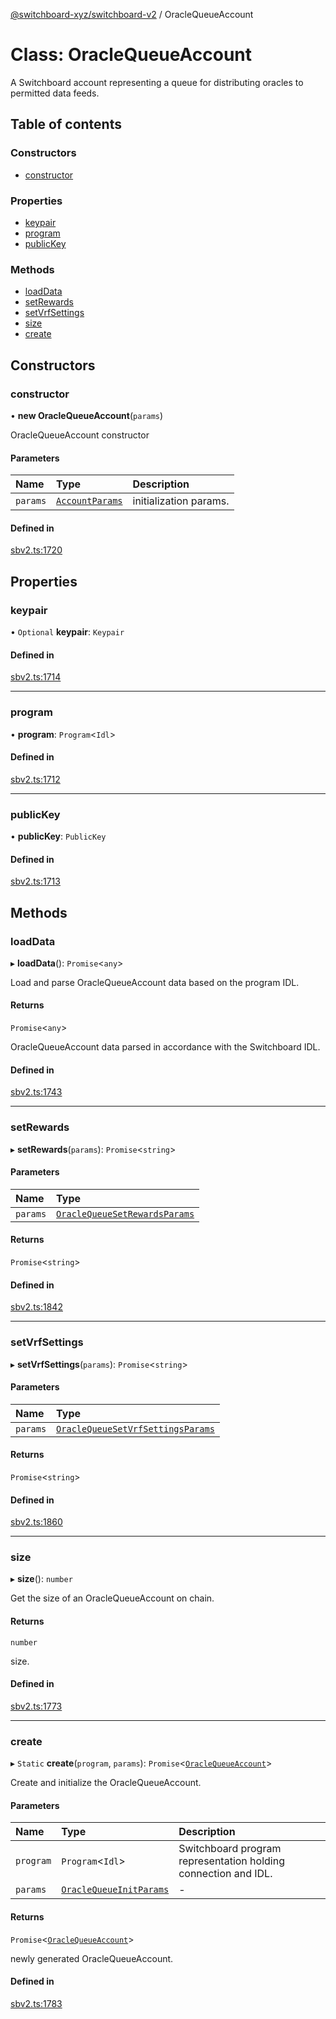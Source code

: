 [@switchboard-xyz/switchboard-v2](/api/switchboardv2-api) / OracleQueueAccount

# Class: OracleQueueAccount

A Switchboard account representing a queue for distributing oracles to
permitted data feeds.

## Table of contents

### Constructors

- [constructor](OracleQueueAccount.md#constructor)

### Properties

- [keypair](OracleQueueAccount.md#keypair)
- [program](OracleQueueAccount.md#program)
- [publicKey](OracleQueueAccount.md#publickey)

### Methods

- [loadData](OracleQueueAccount.md#loaddata)
- [setRewards](OracleQueueAccount.md#setrewards)
- [setVrfSettings](OracleQueueAccount.md#setvrfsettings)
- [size](OracleQueueAccount.md#size)
- [create](OracleQueueAccount.md#create)

## Constructors

### constructor

• **new OracleQueueAccount**(`params`)

OracleQueueAccount constructor

#### Parameters

| Name     | Type                                              | Description            |
| :------- | :------------------------------------------------ | :--------------------- |
| `params` | [`AccountParams`](../interfaces/AccountParams.md) | initialization params. |

#### Defined in

[sbv2.ts:1720](https://github.com/switchboard-xyz/switchboardv2-api/blob/dad46fc4/src/sbv2.ts#L1720)

## Properties

### keypair

• `Optional` **keypair**: `Keypair`

#### Defined in

[sbv2.ts:1714](https://github.com/switchboard-xyz/switchboardv2-api/blob/dad46fc4/src/sbv2.ts#L1714)

---

### program

• **program**: `Program`<`Idl`\>

#### Defined in

[sbv2.ts:1712](https://github.com/switchboard-xyz/switchboardv2-api/blob/dad46fc4/src/sbv2.ts#L1712)

---

### publicKey

• **publicKey**: `PublicKey`

#### Defined in

[sbv2.ts:1713](https://github.com/switchboard-xyz/switchboardv2-api/blob/dad46fc4/src/sbv2.ts#L1713)

## Methods

### loadData

▸ **loadData**(): `Promise`<`any`\>

Load and parse OracleQueueAccount data based on the program IDL.

#### Returns

`Promise`<`any`\>

OracleQueueAccount data parsed in accordance with the
Switchboard IDL.

#### Defined in

[sbv2.ts:1743](https://github.com/switchboard-xyz/switchboardv2-api/blob/dad46fc4/src/sbv2.ts#L1743)

---

### setRewards

▸ **setRewards**(`params`): `Promise`<`string`\>

#### Parameters

| Name     | Type                                                                          |
| :------- | :---------------------------------------------------------------------------- |
| `params` | [`OracleQueueSetRewardsParams`](../interfaces/OracleQueueSetRewardsParams.md) |

#### Returns

`Promise`<`string`\>

#### Defined in

[sbv2.ts:1842](https://github.com/switchboard-xyz/switchboardv2-api/blob/dad46fc4/src/sbv2.ts#L1842)

---

### setVrfSettings

▸ **setVrfSettings**(`params`): `Promise`<`string`\>

#### Parameters

| Name     | Type                                                                                  |
| :------- | :------------------------------------------------------------------------------------ |
| `params` | [`OracleQueueSetVrfSettingsParams`](../interfaces/OracleQueueSetVrfSettingsParams.md) |

#### Returns

`Promise`<`string`\>

#### Defined in

[sbv2.ts:1860](https://github.com/switchboard-xyz/switchboardv2-api/blob/dad46fc4/src/sbv2.ts#L1860)

---

### size

▸ **size**(): `number`

Get the size of an OracleQueueAccount on chain.

#### Returns

`number`

size.

#### Defined in

[sbv2.ts:1773](https://github.com/switchboard-xyz/switchboardv2-api/blob/dad46fc4/src/sbv2.ts#L1773)

---

### create

▸ `Static` **create**(`program`, `params`): `Promise`<[`OracleQueueAccount`](OracleQueueAccount.md)\>

Create and initialize the OracleQueueAccount.

#### Parameters

| Name      | Type                                                              | Description                                                    |
| :-------- | :---------------------------------------------------------------- | :------------------------------------------------------------- |
| `program` | `Program`<`Idl`\>                                                 | Switchboard program representation holding connection and IDL. |
| `params`  | [`OracleQueueInitParams`](../interfaces/OracleQueueInitParams.md) | -                                                              |

#### Returns

`Promise`<[`OracleQueueAccount`](OracleQueueAccount.md)\>

newly generated OracleQueueAccount.

#### Defined in

[sbv2.ts:1783](https://github.com/switchboard-xyz/switchboardv2-api/blob/dad46fc4/src/sbv2.ts#L1783)
